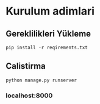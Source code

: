 # Kurulum adimlari
## Gereklilikleri Yükleme
` pip install -r reqirements.txt `
## Calistirma
` python manage.py runserver `

### localhost:8000
